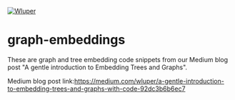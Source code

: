 [![Wluper](https://wluper.com/content/themes/main/static/gfx/wluperlogo.png)](https://wluper.com/)     

# graph-embeddings
These are graph and tree embedding code snippets from our Medium blog post "A gentle introduction to Embedding Trees and Graphs".

Medium blog post link:https://medium.com/wluper/a-gentle-introduction-to-embedding-trees-and-graphs-with-code-92dc3b6b6ec7
